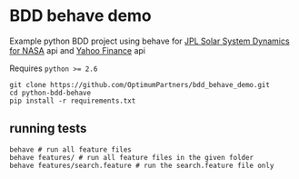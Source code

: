 # BDD behave demo

Example python BDD project using behave for [JPL Solar System Dynamics for NASA](https://ssd.jpl.nasa.gov/) api and [Yahoo Finance](https://finance.yahoo.com/quote/FB?p=FB&.tsrc=fin-tre-srch) api

Requires `python >= 2.6`

```shell
git clone https://github.com/OptimumPartners/bdd_behave_demo.git
cd python-bdd-behave
pip install -r requirements.txt
```

## running tests
``` shell
behave # run all feature files
behave features/ # run all feature files in the given folder
behave features/search.feature # run the search.feature file only
```
